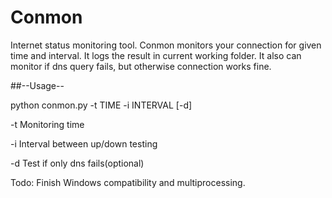 # Conmon

Internet status monitoring tool. Conmon monitors your connection for given time and interval. It logs the result in current working folder. It also can monitor if dns query fails, but otherwise connection works fine.

##--Usage--

python conmon.py -t TIME -i INTERVAL [-d]

-t Monitoring time

-i Interval between up/down testing

-d Test if only dns fails(optional)

Todo: Finish Windows compatibility and multiprocessing.

